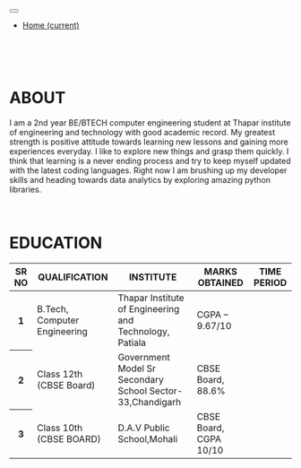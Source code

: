<head>
	<title>homepage</title>
	<link rel="stylesheet" href="https://stackpath.bootstrapcdn.com/bootstrap/4.3.1/css/bootstrap.min.css" integrity="sha384-ggOyR0iXCbMQv3Xipma34MD+dH/1fQ784/j6cY/iJTQUOhcWr7x9JvoRxT2MZw1T" crossorigin="anonymous">
<script src="https://code.jquery.com/jquery-3.3.1.slim.min.js" integrity="sha384-q8i/X+965DzO0rT7abK41JStQIAqVgRVzpbzo5smXKp4YfRvH+8abtTE1Pi6jizo" crossorigin="anonymous"></script>

<script src="https://cdnjs.cloudflare.com/ajax/libs/popper.js/1.14.7/umd/popper.min.js" integrity="sha384-UO2eT0CpHqdSJQ6hJty5KVphtPhzWj9WO1clHTMGa3JDZwrnQq4sF86dIHNDz0W1" crossorigin="anonymous"></script>

<script src="https://stackpath.bootstrapcdn.com/bootstrap/4.3.1/js/bootstrap.min.js" integrity="sha384-JjSmVgyd0p3pXB1rRibZUAYoIIy6OrQ6VrjIEaFf/nJGzIxFDsf4x0xIM+B07jRM" crossorigin="anonymous"></script>
</head>
<body>
	<nav class="navbar navbar-expand-lg navbar-light bg-light">
  <button class="navbar-toggler" type="button" data-toggle="collapse" data-target="#navbarTogglerDemo03" aria-controls="navbarTogglerDemo03" aria-expanded="false" aria-label="Toggle navigation">
    <span class="navbar-toggler-icon"></span>
  </button>
<!--   <a class="navbar-brand" href="#">KRITIKA AGGARWAL</a> -->

  <div class="collapse navbar-collapse" id="navbarTogglerDemo03">
    <ul class="navbar-nav mr-auto mt-2 mt-lg-0">
      <li class="nav-item active">
        <a class="nav-link" href="#">Home <span class="sr-only">(current)</span></a>
      </li>
      <!-- <li class="nav-item">
        <a class="nav-link" href="#">Link</a>
      </li>
      <li class="nav-item">
        <a class="nav-link disabled" href="#">Disabled</a>
      </li> -->
    </ul>
    <!-- <form class="form-inline my-2 my-lg-0">
      <input class="form-control mr-sm-2" type="search" placeholder="Search" aria-label="Search">
      <button class="btn btn-outline-success my-2 my-sm-0" type="submit">Search</button>
    </form> -->
  </div>
</nav>
<br><br><br>
<div class="container">
  <div>
    <h1>ABOUT</h1>
  </div>
<p>
  I am a 2nd year BE/BTECH computer engineering student at Thapar institute of engineering and technology
with good academic record. My greatest strength is positive attitude towards learning new lessons and gaining
more experiences everyday. I like to explore new things and grasp them quickly. I think that learning is a never
ending process and try to keep myself updated with the latest coding languages. Right now I am brushing up my
developer skills and heading towards data analytics by exploring amazing python libraries.

</p>
<br<br><br>
<!-- TABLE -->
<div><h1>EDUCATION</h1></div>
<table class="table table-hover">
  <thead>
    <tr>
      <th scope="col">SR NO</th>
      <th scope="col">QUALIFICATION</th>
      <th scope="col">INSTITUTE</th>
      <th scope="col">MARKS OBTAINED</th>
      <th scope="col">TIME PERIOD</th>
    </tr>
  </thead>
  <tbody>
    <tr>
      <th scope="row">1</th>
      <td>B.Tech, Computer
        Engineering</td>
      <td>Thapar Institute of
        Engineering and
        Technology, Patiala</td>
      <td>CGPA – 9.67/10</td>
    </tr>
    <tr>
      <th scope="row">2</th>
      <td>Class 12th (CBSE Board)</td>
      <td>Government Model Sr Secondary School Sector-33,Chandigarh</td>
      <td>CBSE Board, 88.6%</td>
    </tr>
    <tr>
      <th scope="row">3</th>
      <td>Class 10th (CBSE BOARD)
        </td>
      <td>D.A.V Public School,Mohali</td>
      <td>CBSE Board, CGPA 10/10</td>
    </tr>
  </tbody>
</table>
</div>
</body>
